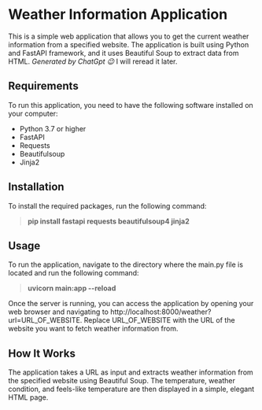# Weather Information Application

This is a simple web application that allows you to get the current weather information from a specified website. The
application is built using Python and FastAPI framework, and it uses Beautiful Soup to extract data from HTML.
_Generated by ChatGpt 😉_ I will reread it later.

## Requirements

To run this application, you need to have the following software installed on your computer:

- Python 3.7 or higher
- FastAPI
- Requests
- Beautifulsoup
- Jinja2

## Installation

To install the required packages, run the following command:
> **pip install fastapi requests beautifulsoup4 jinja2**

## Usage

To run the application, navigate to the directory where the main.py file is located and run the following command:
> **uvicorn main:app --reload**

Once the server is running, you can access the application by opening your web browser and navigating
to http://localhost:8000/weather?url=URL_OF_WEBSITE. Replace URL_OF_WEBSITE with the URL of the website you want to
fetch weather information from.

## How It Works

The application takes a URL as input and extracts weather information from the specified website using Beautiful Soup.
The temperature, weather condition, and feels-like temperature are then displayed in a simple, elegant HTML page.

